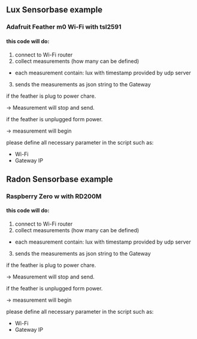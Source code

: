 ## Lux Sensorbase example
### Adafruit Feather m0 Wi-Fi with tsl2591
#### this code will do:

1. connect to Wi-Fi router
2. collect measurements (how many can be defined)
- each measurement contain: lux with timestamp provided by udp server
3. sends the measurements as json string to the Gateway

if the feather is plug to power chare.

 -> Measurement will stop and send. 
 
if the feather is unplugged form power.

 -> measurement will begin

please define all necessary parameter in the script such as:
- Wi-Fi
- Gateway IP

## Radon Sensorbase example
### Raspberry Zero w with RD200M
#### this code will do:

1. connect to Wi-Fi router
2. collect measurements (how many can be defined)
- each measurement contain: lux with timestamp provided by udp server
3. sends the measurements as json string to the Gateway

if the feather is plug to power chare.

 -> Measurement will stop and send. 
 
if the feather is unplugged form power.

 -> measurement will begin

please define all necessary parameter in the script such as:
- Wi-Fi
- Gateway IP
